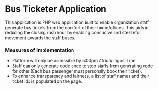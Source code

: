 # Bus Ticketer Application
This application is PHP web application built to enable organization staff generate bus tickets from the comfort of their home/offices.
This aids in reducing the closing rush hour by enabling conducive and steezeful movement towards the staff buses.

### Measures of Implementation
- Platform will only be accessible by 5:00pm Africa/Lagos Time
- Staff can only generate code once to stop staffs from generating code for other (Each bus passenger must personally book their ticket).
- To enhance transparency and fairness, a list of staff names and their ticket ids is populated on the page.
